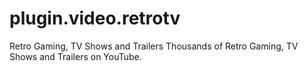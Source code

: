 # plugin.video.retrotv
Retro Gaming, TV Shows and Trailers
Thousands of Retro Gaming, TV Shows and Trailers on YouTube.
